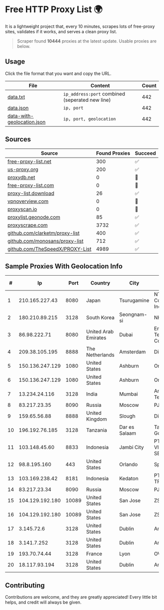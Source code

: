 
# Free HTTP Proxy List 🌍

It is a lightweight project that, every 10 minutes, scrapes lots of free-proxy sites, validates if it works, and serves a clean proxy list.


> Scraper found **10444** proxies at the latest update. Usable proxies are below.

## Usage

Click the file format that you want and copy the URL.


|File|Content|Count|
|----|-------|-----|
|[data.txt](https://raw.githubusercontent.com/themiralay/Proxy-List-World/master/data.txt)|`ip_address:port` combined (seperated new line)|442|
|[data.json](https://raw.githubusercontent.com/themiralay/Proxy-List-World/master/data.json)|`ip, port`|442|
|[data-with-geolocation.json](https://raw.githubusercontent.com/themiralay/Proxy-List-World/master/data-with-geolocation.json)|`ip, port, geolocation`|442|

## Sources

|Source|Found Proxies|Succeed|
|------|-------------|-------|
|[free-proxy-list.net](https://free-proxy-list.net)|300|✅|
|[us-proxy.org](https://www.us-proxy.org)|200|✅|
|[proxydb.net](http://proxydb.net)|0|🚫|
|[free-proxy-list.com](https://free-proxy-list.com/?page=&port=&type%5B%5D=http&type%5B%5D=https&up_time=0&search=Search)|0|🚫|
|[proxy-list.download](https://www.proxy-list.download/HTTP)|26|✅|
|[vpnoverview.com](https://vpnoverview.com/privacy/anonymous-browsing/free-proxy-servers)|0|🚫|
|[proxyscan.io](https://www.proxyscan.io)|0|🚫|
|[proxylist.geonode.com](https://proxylist.geonode.com/api/proxy-list?limit=300&page=1&sort_by=lastChecked&sort_type=desc&protocols=http,https)|85|✅|
|[proxyscrape.com](https://api.proxyscrape.com/v2/?request=displayproxies&protocol=http&timeout=10000&country=all&ssl=all&anonymity=all)|3732|✅|
|[github.com/clarketm/proxy-list](https://raw.githubusercontent.com/clarketm/proxy-list/master/proxy-list-raw.txt)|400|✅|
|[github.com/monosans/proxy-list](https://raw.githubusercontent.com/monosans/proxy-list/main/proxies/http.txt)|712|✅|
|[github.com/TheSpeedX/PROXY-List](https://raw.githubusercontent.com/TheSpeedX/PROXY-List/master/http.txt)|4989|✅|


## Sample Proxies With Geolocation Info

|#|Ip|Port|Country|City|Internet Service Provider|
|-|--|----|-------|----|-------------------------|
|1|210.165.227.43|8080|Japan|Tsurugamine|NTT PC Communications, Inc.|
|2|180.210.89.215|3128|South Korea|Seongnam-si|NHNCLOUD|
|3|86.98.222.71|8080|United Arab Emirates|Dubai|Emirates Telecommunications Corporation|
|4|209.38.105.195|8888|The Netherlands|Amsterdam|DigitalOcean, LLC|
|5|150.136.247.129|1080|United States|Ashburn|Oracle Corporation|
|6|150.136.247.129|1080|United States|Ashburn|Oracle Corporation|
|7|13.234.24.116|3128|India|Mumbai|Amazon Technologies Inc.|
|8|83.217.23.35|8090|Russia|Moscow|PJSC Rostelecom|
|9|159.65.56.88|8888|United Kingdom|Slough|DigitalOcean, LLC|
|10|196.192.76.185|3128|Tanzania|Dar es Salaam|Tanzania e-Government Agency|
|11|103.148.45.60|8833|Indonesia|Jambi City|PT BUANA VISUALNET SENTRA|
|12|98.8.195.160|443|United States|Orlando|Spectrum|
|13|103.169.238.42|8181|Indonesia|Kedaton|PT INDONESIA TRANS NETWORK|
|14|83.217.23.34|8090|Russia|Moscow|PJSC Rostelecom|
|15|104.129.192.180|10089|United States|San Jose|ZSCALER, INC.|
|16|104.129.192.180|10089|United States|San Jose|ZSCALER, INC.|
|17|3.145.72.6|3128|United States|Dublin|Amazon.com, Inc.|
|18|3.141.7.252|3128|United States|Dublin|Amazon.com, Inc.|
|19|193.70.74.44|3128|France|Lyon|OVH SAS|
|20|18.117.93.194|3128|United States|Dublin|Amazon.com, Inc.|



## Contributing

Contributions are welcome, and they are greatly appreciated! Every
little bit helps, and credit will always be given.

